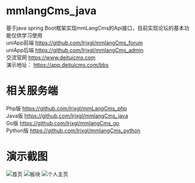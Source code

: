 # mmlangCms_java
  基于java spring Boot框架实现mmLangCms的Api接口，目前实现论坛的基本功能仅供学习使用  
    uniApp前端 https://github.com/lrjxgl/mmlangCms_forum  
    uniApp后端 https://github.com/lrjxgl/mmlangCms_admin  
   交流官网 https://www.deituicms.com  
   演示地址： https://app.deituicms.com/bbs  
# 相关服务端
   Php版 https://github.com/lrjxgl/mmLangCms_php  
   Java版 https://github.com/lrjxgl/mmlangCms_java   
   Go版 https://github.com/lrjxgl/mmlangCms_go  
   Python版 https://github.com/lrjxgl/mmlangCms_python  
# 演示截图
   ![首页](https://shuxianglai.oss-cn-hangzhou.aliyuncs.com/attach/2022/03/30/356.jpg)
   ![板块](https://shuxianglai.oss-cn-hangzhou.aliyuncs.com/attach/2022/03/30/353.jpg) 
   ![个人主页](https://shuxianglai.oss-cn-hangzhou.aliyuncs.com/attach/2022/03/30/354.jpg) 
    

 

 

